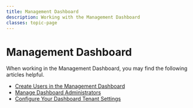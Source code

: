 ```yaml
---
title: Management Dashboard
description: Working with the Management Dashboard
classes: topic-page
---
```


<div class="topic-page-header">
  <div data-name="example" class="topic-page-badge"></div>
  <h1>Management Dashboard</h1>
  <p>
    When working in the Management Dashboard, you may find the following articles helpful.
  </p>
</div>

<ul class="topic-links">
  <li>
    <i class="icon icon-budicon-715"></i><a href="/dashboard/creating-users-in-the-management-portal">Create Users in the Management Dashboard</a>
  </li>
  <li>
    <i class="icon icon-budicon-715"></i><a href="/dashboard/dashboard-tenant-settings">Manage Dashboard Administrators</a>
  </li>
  <li>
    <i class="icon icon-budicon-715"></i><a href="/dashboard/manage-dashboard-admins">Configure Your Dashboard Tenant Settings</a>
  </li>
</ul>
